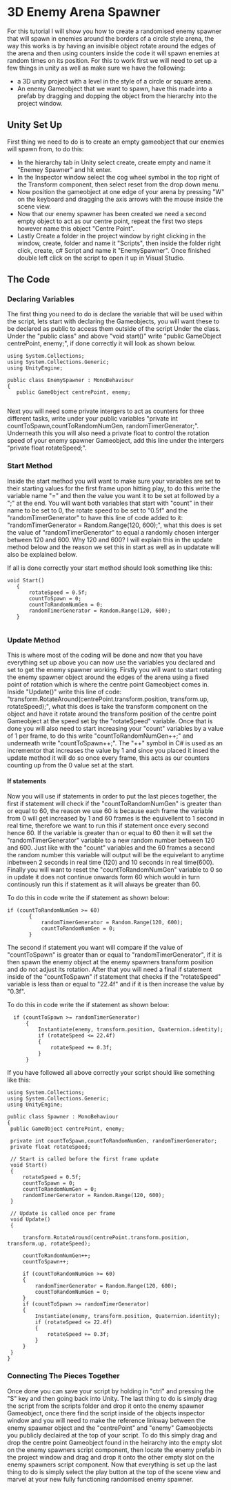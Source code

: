 # 3D Enemy Arena Spawner
For this tutorial I will show you how to create a randomised enemy spawner that will spawn in enemies around the borders of a circle style arena, the way this works is by having an invisible object rotate around the edges of the arena and then using counters inside the code it will spawn enemies at random times on its position. For this to work first we will need to set up a few things in unity as well as make sure we have the following:
 - a 3D unity project with a level in the style of a circle or square arena.
 - An enemy Gameobject that we want to spawn, have this made into a prefab by dragging and dopping the object from the hierarchy into the project window. 

## Unity Set Up
First thing we need to do is to create an empty gameobject that our enemies will spawn from, to do this:
 - In the hierarchy tab in Unity select create, create empty and name it "Enemey Spawner" and hit enter.
 - In the Inspector window select the cog wheel symbol in the top right of the Transform component, then select reset from the drop down menu.
 - Now position the gameobject at one edge of your arena by pressing "W" on the keyboard and dragging the axis arrows with the mouse inside the scene view.
 - Now that our enemy spawner has been created we need a second empty object to act as our centre point, repeat the first two steps however name this object "Centre Point".
 - Lastly Create a folder in the project window by right clicking in the window, create, folder and name it "Scripts", then inside the folder right click, create, c# Script and name it "EnemySpawner". Once finished double left click on the script to open it up in Visual Studio.
 
 ## The Code
 
 ### Declaring Variables
 
 The first thing you need to do is declare the variable that will be used within the script, lets start with declaring the Gameobjects, you will want these to be declared as public to access them outside of the script Under the class. Under the "public class" and above "void start()" write "public GameObject centrePoint, enemy;", if done correctly it will look as shown below. 
 ```
using System.Collections;
using System.Collections.Generic;
using UnityEngine;

public class EnemySpawner : MonoBehaviour
{
    public GameObject centrePoint, enemy;
    
 ```
 Next you will need some private intergers to act as counters for three different tasks, write under your public variables "private int countToSpawn,countToRandomNumGen, randomTimerGenerator;". Underneath this you will also need a private float to control the rotation speed of your enemy spawner Gameobject, add this line under the intergers "private float rotateSpeed;".
 
 ### Start Method
 
 Inside the start method you will want to make sure your variables are set to their starting values for the first frame upon hitting play, to do this write the variable name "=" and then the value you want it to be set at followed by a ";" at the end. 
 You will want both variables that start with "count" in their name to be set to 0, the rotate speed to be set to "0.5f" and the "randomTimerGenerator" to have this line of code added to it: "randomTimerGenerator = Random.Range(120, 600);", what this does
 is set the value of "randomTimerGenerator" to equal a randomly chosen interger between 120 and 600. Why 120 and 600? I will explain this in the update method below and the reason we set this in start as well as in updatate will also be explained below.
 
 If all is done correctly your start method should look something like this:
 
 ```
 void Start()
    {
        rotateSpeed = 0.5f;
        countToSpawn = 0;
        countToRandomNumGen = 0;
        randomTimerGenerator = Random.Range(120, 600);
    }
    
 ```
 
 ### Update Method
    
 This is where most of the coding will be done and now that you have everything set up above you can now use the variables you declared and set to get the enemy spawner working. Firstly you will want to start rotating the enemy spawner object around the edges of the arena using a fixed point of rotation which is where the centre point Gameobject comes in.
 Inside "Update()" write this line of code: "transform.RotateAround(centrePoint.transform.position, transform.up, rotateSpeed);", what this does is take the transform component on the object and have it rotate around the transform position of the centre point Gameobject at the speed set by the "rotateSpeed" variable. Once that is done you will also need to start
 increasing your "count" variables by a value of 1 per frame, to do this write "countToRandomNumGen++;" and underneath write "countToSpawn++;". The "++" symbol in C# is used as an incrementor that increases the value by 1 and since you placed it insed the update method it will do so once every frame, this acts as our counters counting up from the 0 value set at the start.
 
 #### If statements
 
 Now you will use if statements in order to put the last pieces together, the first if statement will check if the "countToRandomNumGen" is greater than or equal to 60, the reason we use 60 is because each frame the variable from 0 will get increased by 1 and 60 frames is the equivellent to 1 second in real time, therefore we want to run this if statement once every second hence 60.
 If the variable is greater than or equal to 60 then it will set the "randomTimerGenerator" variable to a new random number between 120 and 600. Just like with the "count" variables and the 60 frames a second the random number this variable will output will be the equivelant to anytime inbetween 2 seconds in real time (120) and 10 seconds in real time(600). Finally you will want to reset
 the "countToRandomNumGen" variable to 0 so in update it does not continue onwards form 60 which would in turn continously run this if statement as it will always be greater than 60.

To do this in code write the if statement as shown below:
 ```
 if (countToRandomNumGen >= 60)
        {
            randomTimerGenerator = Random.Range(120, 600);
            countToRandomNumGen = 0;
        }
  ```
  The second if statement you want will compare if the value of "countToSpawn" is greater than or equal to "randomTimerGenerator", if it is then spawn the enemy object at the enemy spawners transform position and do not adjust its rotation. After that you will need a final if statement inside of the "countToSpawn" if statement that checks if the "rotateSpeed" variable is less than or equal to "22.4f"
  and if it is then increase the value by "0.3f".
  
  To do this in code write the if statement as shown below:
  ```
    if (countToSpawn >= randomTimerGenerator)
        {
            Instantiate(enemy, transform.position, Quaternion.identity);
            if (rotateSpeed <= 22.4f)
            {
                rotateSpeed += 0.3f;
            }
        }
   ```
   
   If you have followed all above correctly your script should like something like this:
   ```
   using System.Collections;
using System.Collections.Generic;
using UnityEngine;

public class Spawner : MonoBehaviour
{
    public GameObject centrePoint, enemy;

    private int countToSpawn,countToRandomNumGen, randomTimerGenerator;
    private float rotateSpeed;

    // Start is called before the first frame update
    void Start()
    {
        rotateSpeed = 0.5f;
        countToSpawn = 0;
        countToRandomNumGen = 0;
        randomTimerGenerator = Random.Range(120, 600);
    }

    // Update is called once per frame
    void Update()
    {
       
        transform.RotateAround(centrePoint.transform.position, transform.up, rotateSpeed);

        countToRandomNumGen++;
        countToSpawn++;
        
        if (countToRandomNumGen >= 60)
        {
            randomTimerGenerator = Random.Range(120, 600);
            countToRandomNumGen = 0;
        }
        if (countToSpawn >= randomTimerGenerator)
        {
            Instantiate(enemy, transform.position, Quaternion.identity);
            if (rotateSpeed <= 22.4f)
            {
                rotateSpeed += 0.3f;
            }
        }
    }
}
```
### Connecting The Pieces Together

Once done you can save your script by holding in "ctrl" and pressing the "S" key and then going back into Unity. The last thing to do is simply drag the script from the scripts folder and drop it onto the enemy spawner Gameobject, once there find the script inside of the objects
inspector window and you will need to make the reference linkway between the enemy spawner object and the "centrePoint" and "enemy" Gameobjects you publicly declaired at the top of your script. To do this simply drag and drop the centre point Gameobject found in the heirarchy into the 
empty slot on the enemy spawners script component, then locate the enemy prefab in the project window and drag and drop it onto the other empty slot on the enemy spawners script component. Now that everything is set up the last thing to do is simply select the play button at the top of the scene view and
marvel at your new fully functioning randomised enemy spawner.
 
